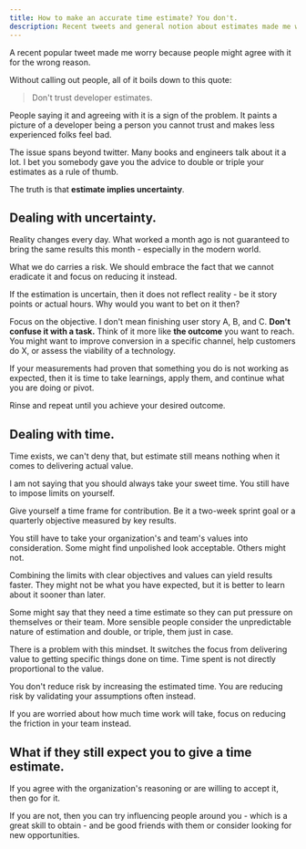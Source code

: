 ```yaml
---
title: How to make an accurate time estimate? You don't.
description: Recent tweets and general notion about estimates made me worry about how an average software developer preceives estimation.
---
```


A recent popular tweet made me worry because people might agree with it for the wrong reason.

Without calling out people, all of it boils down to this quote:

> Don't trust developer estimates.

People saying it and agreeing with it is a sign of the problem. It paints a picture of a developer being a person you cannot trust and makes less experienced folks feel bad.

The issue spans beyond twitter. Many books and engineers talk about it a lot. I bet you somebody gave you the advice to double or triple your estimates as a rule of thumb.

The truth is that **estimate implies uncertainty**.

## Dealing with uncertainty.

Reality changes every day. What worked a month ago is not guaranteed to bring the same results this month - especially in the modern world.

What we do carries a risk. We should embrace the fact that we cannot eradicate it and focus on reducing it instead.

If the estimation is uncertain, then it does not reflect reality - be it story points or actual hours. Why would you want to bet on it then?

Focus on the objective. I don't mean finishing user story A, B, and C. **Don't confuse it with a task.**  Think of it more like **the outcome** you want to reach. You might want to improve conversion in a specific channel, help customers do X, or assess the viability of a technology.

If your measurements had proven that something you do is not working as expected, then it is time to take learnings, apply them, and continue what you are doing or pivot.

Rinse and repeat until you achieve your desired outcome.

## Dealing with time.

Time exists, we can't deny that, but estimate still means nothing when it comes to delivering actual value.

I am not saying that you should always take your sweet time. You still have to impose limits on yourself.

Give yourself a time frame for contribution. Be it a two-week sprint goal or a quarterly objective measured by key results.

You still have to take your organization's and team's values into consideration. Some might find unpolished look acceptable. Others might not.

Combining the limits with clear objectives and values can yield results faster. They might not be what you have expected, but it is better to learn about it sooner than later.

Some might say that they need a time estimate so they can put pressure on themselves or their team. More sensible people consider the unpredictable nature of estimation and double, or triple, them just in case.

There is a problem with this mindset. It switches the focus from delivering value to getting specific things done on time. Time spent is not directly proportional to the value.

You don't reduce risk by increasing the estimated time. You are reducing risk by validating your assumptions often instead.

If you are worried about how much time work will take, focus on reducing the friction in your team instead.

## What if they still expect you to give a time estimate.

If you agree with the organization's reasoning or are willing to accept it, then go for it.

If you are not, then you can try influencing people around you  - which is a great skill to obtain - and be good friends with them or consider looking for new opportunities.
